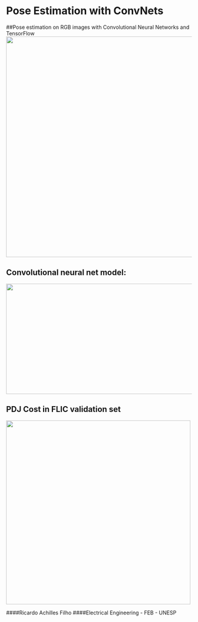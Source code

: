 # Pose Estimation with ConvNets
##Pose estimation on RGB images with Convolutional Neural Networks and TensorFlow
<img src="https://s15.postimg.org/b1836tzkr/mosaico.png" width="600"/>

## Convolutional neural net model:
<img src="https://s21.postimg.org/9rqrhu95z/pose_model.png" width="1000" height ="300"/>

## PDJ Cost in FLIC validation set
<img src="https://s21.postimg.org/y6fib3053/resultados.png" width="500"/>







####Ricardo Achilles Filho
####Electrical Engineering - FEB - UNESP
